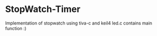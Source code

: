 # StopWatch-Timer

Implementation of stopwatch using tiva-c and keil4
led.c contains main function :)
